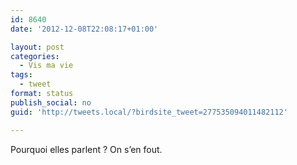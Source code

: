 ```yaml
---
id: 8640
date: '2012-12-08T22:08:17+01:00'

layout: post
categories:
  - Vis ma vie
tags:
  - tweet
format: status
publish_social: no
guid: 'http://tweets.local/?birdsite_tweet=277535094011482112'

---
```


Pourquoi elles parlent ? On s’en fout.